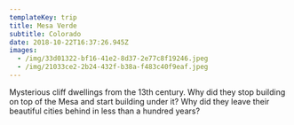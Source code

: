 ```yaml
---
templateKey: trip
title: Mesa Verde
subtitle: Colorado
date: 2018-10-22T16:37:26.945Z
images:
  - /img/33d01322-bf16-41e2-8d37-2e77c8f19246.jpeg
  - /img/21033ce2-2b24-432f-b38a-f483c40f9eaf.jpeg
---
```

Mysterious cliff dwellings from the 13th century. Why did they stop building on top of the Mesa and start building under it? Why did they leave their beautiful cities behind in less than a hundred years?
